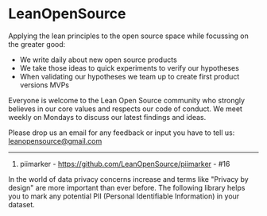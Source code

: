 # LeanOpenSource
Applying the lean principles to the open source space while focussing on the greater good:
- We write daily about new open source products
- We take those ideas to quick experiments to verify our hypotheses
- When validating our hypotheses we team up to create first product versions MVPs

Everyone is welcome to the Lean Open Source community who strongly believes in our core values and respects our code of conduct. We meet weekly on Mondays to discuss our latest findings and ideas. 

Please drop us an email for any feedback or input you have to tell us:
leanopensource@gmail.com

---------------------------------------------------------------------------------------------------------------------------------

1) piimarker - https://github.com/LeanOpenSource/piimarker - #16

In the world of data privacy concerns increase and terms like "Privacy by design" are more important than ever before. The following library helps you to mark any potential PII (Personal Identifiable Information) in your dataset.
